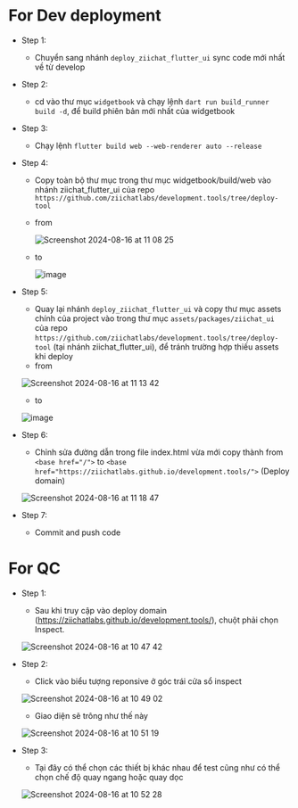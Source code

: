 # For Dev deployment

- Step 1:
    - Chuyển sang nhánh `deploy_ziichat_flutter_ui` sync code mới nhất về từ develop
- Step 2:
    - cd vào thư mục `widgetbook` và chạy lệnh `dart run build_runner build -d`,
      để build phiên bản mới nhất của widgetbook
- Step 3:
    - Chạy lệnh `flutter build web --web-renderer auto --release`
- Step 4:
    - Copy toàn bộ thư mục trong thư mục widgetbook/build/web
    vào nhánh ziichat_flutter_ui của repo `https://github.com/ziichatlabs/development.tools/tree/deploy-tool`

    - from

        ![Screenshot 2024-08-16 at 11 08 25](https://github.com/user-attachments/assets/edbf9af2-2ffd-4dea-8616-737e768e3030)

    - to
      
      ![image](https://github.com/user-attachments/assets/cd404712-d6f5-4c26-9e17-173e1bc34830)


- Step 5:
    - Quay lại nhánh `deploy_ziichat_flutter_ui` và copy thư mục
    assets chính của project vào trong thư mục `assets/packages/ziichat_ui` của repo `https://github.com/ziichatlabs/development.tools/tree/deploy-tool` (tại nhánh ziichat_flutter_ui), để tránh trường hợp thiếu assets khi deploy
    - from
      
    ![Screenshot 2024-08-16 at 11 13 42](https://github.com/user-attachments/assets/1c1e1ff6-0eb1-4d27-af02-9815c0b4b376)

    - to

    ![image](https://github.com/user-attachments/assets/22d604bd-aedc-47ed-aa21-a4479c7e424c)

    
- Step 6:
    - Chỉnh sửa đường dẫn trong file index.html vừa mới copy thành
    from
    ```<base href="/">```
    to
    ```<base href="https://ziichatlabs.github.io/development.tools/">``` (Deploy domain)

    ![Screenshot 2024-08-16 at 11 18 47](https://github.com/user-attachments/assets/f7670a2d-eb1c-4afa-bbb3-2484155e6df6)

- Step 7:
    - Commit and push code
 
# For QC
- Step 1:
    - Sau khi truy cập vào deploy domain (https://ziichatlabs.github.io/development.tools/),
      chuột phải chọn Inspect.
      
     ![Screenshot 2024-08-16 at 10 47 42](https://github.com/user-attachments/assets/46f554d0-081b-419c-8b0d-c5ec6e62a90d)
- Step 2:
    - Click vào biểu tượng reponsive ở góc trái cửa sổ inspect
      
     ![Screenshot 2024-08-16 at 10 49 02](https://github.com/user-attachments/assets/6487bf88-d97f-482c-a146-267faeecb959)
    - Giao diện sẽ trông như thế này
      
     ![Screenshot 2024-08-16 at 10 51 19](https://github.com/user-attachments/assets/e3baa430-7f5b-45cc-90e9-fd953928b68b)

- Step 3:
  - Tại đây có thể chọn các thiết bị khác nhau để test cũng như có thể chọn chế độ quay ngang hoặc quay dọc
    
  ![Screenshot 2024-08-16 at 10 52 28](https://github.com/user-attachments/assets/5753c3aa-39a2-4315-90a9-aa4a0a0d173e)

